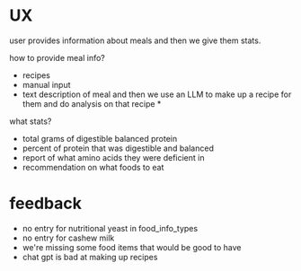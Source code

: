 # UX

user provides information about meals and then we give them stats.

how to provide meal info?
- recipes
- manual input
- text description of meal and then we use an LLM to make up a recipe for them and do analysis on that recipe *

what stats?
- total grams of digestible balanced protein
- percent of protein that was digestible and balanced
- report of what amino acids they were deficient in
- recommendation on what foods to eat

# feedback
- no entry for nutritional yeast in food_info_types
- no entry for cashew milk
- we're missing some food items that would be good to have
- chat gpt is bad at making up recipes
